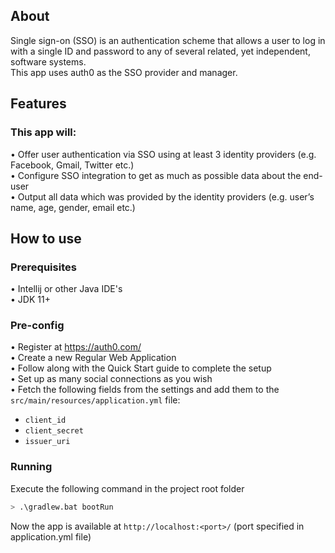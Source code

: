 ## About
Single sign-on (SSO) is an authentication scheme that allows a user to log
in with a single ID and password to any of several related, yet independent, 
software systems.  
This app uses auth0 as the SSO provider and manager.

## Features
### This app will:
• Offer user authentication via SSO using at least 3 identity providers (e.g. Facebook,
Gmail, Twitter etc.)  
• Configure SSO integration to get as much as possible data about the end-user  
• Output all data which was provided by the identity providers (e.g. user’s name, age,
gender, email etc.)

## How to use
### Prerequisites
• Intellij or other Java IDE's  
• JDK 11+

### Pre-config
• Register at https://auth0.com/  
• Create a new Regular Web Application  
• Follow along with the Quick Start guide to complete the setup  
• Set up as many social connections as you wish  
• Fetch the following fields from the settings and add them to
the `src/main/resources/application.yml` file:  
* `client_id`
* `client_secret`
* `issuer_uri`

### Running
Execute the following command in the project root folder
```bash
> .\gradlew.bat bootRun
```

Now the app is available at `http://localhost:<port>/` (port specified in application.yml file)
